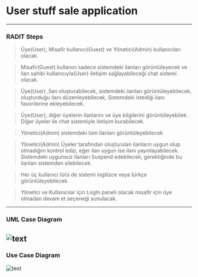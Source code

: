 # User stuff sale application
---
### RADIT Steps

> Üye(User), Misafir kullanıcı(Guest) ve Yönetici(Admin) kullanıcıları olacak.

> Misafir(Guest) kullanıcı sadece sistemdeki ilanları görüntüleyecek ve 
ilan sahibi kullanıcıyla(User) iletişim sağlayabileceği chat sistemi olacak.

> Üye(User) ,İlan oluşturabilecek, sistemdeki ilanları görüntüleyebilecek, 
oluşturduğu ilanı düzenleyebilecek, Sistemdeki istediği ilanı favorilerine ekleyebilecek.

> Üye(User), diğer üyelerin ilanlarını ve üye bilgilerini görüntüleyebilek.
Diğer üyeler ile chat sistemiyle iletişim kurabilecek.

> Yönetici(Admin) sistemdeki tüm ilanları görüntüleyebilecek

> Yönetici(Admin) Üyeler tarafından oluşturulan ilanların uygun olup olmadığını kontrol edip, 
eğer ilan uygun ise ilanı yayınlayabilecek. Sistemdeki uygunsuz ilanları Suspend edebilecek, 
gerektiğinde bu ilanları sistemden silebilecek.

> Her üç kullanıcı türü de sistemi ingilizce veya türkçe görüntüleyebilecek.

> Yönetici ve Kullanıcılar için LogIn paneli olacak misafir için üye olmadan devam et seçeneği sunulacak.

---
### UML Case Diagram
![text](https://user-images.githubusercontent.com/94866363/179572496-9c194e46-7bee-4ee0-8ead-9fe43daf7ff6.png)
---

### Use Case Diagram
![text](https://user-images.githubusercontent.com/94866363/179572932-fc1585c7-4eff-45c7-abf0-cae58ae86768.png) 
